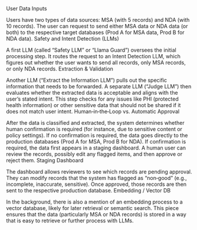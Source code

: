


User Data Inputs

Users have two types of data sources: MSA (with 5 records) and NDA (with 10 records). The user can request to send either MSA data or NDA data (or both) to the respective target databases (Prod A for MSA data, Prod B for NDA data).
Safety and Intent Detection (LLMs)

A first LLM (called “Safety LLM” or “Llama Guard”) oversees the initial processing step.
It routes the request to an Intent Detection LLM, which figures out whether the user wants to send all records, only MSA records, or only NDA records.
Extraction & Validation

Another LLM (“Extract the Information LLM”) pulls out the specific information that needs to be forwarded.
A separate LLM (“Judge LLM”) then evaluates whether the extracted data is acceptable and aligns with the user’s stated intent. This step checks for any issues like PHI (protected health information) or other sensitive data that should not be shared if it does not match user intent.
Human‐in‐the‐Loop vs. Automatic Approval

After the data is classified and extracted, the system determines whether human confirmation is required (for instance, due to sensitive content or policy settings).
If no confirmation is required, the data goes directly to the production databases (Prod A for MSA, Prod B for NDA).
If confirmation is required, the data first appears in a staging dashboard. A human user can review the records, possibly edit any flagged items, and then approve or reject them.
Staging Dashboard

The dashboard allows reviewers to see which records are pending approval.
They can modify records that the system has flagged as “non‐good” (e.g., incomplete, inaccurate, sensitive).
Once approved, those records are then sent to the respective production database.
Embedding / Vector DB

In the background, there is also a mention of an embedding process to a vector database, likely for later retrieval or semantic search. This piece ensures that the data (particularly MSA or NDA records) is stored in a way that is easy to retrieve or further process with LLMs.

